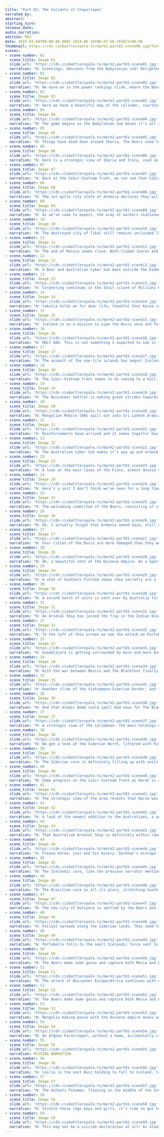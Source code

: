 ```yaml
---
title: 'Part 81: The Valiants of Chapultepec'
narrated_by: 
abstract: 
starting_turn: 
release_date: 
audio_narration: 
edition: Mk2
date: 2015-03-04T00:00:00.000Z 2019-06-16T06:07:58.765072+00:00 
thumbnail: https://cdn.civbattleroyale.tv/mark2-part81-scene06.jpg?format=webp&nearlossless=1
scenes:
- scene_number: 01
  scene_title: Image 01
  slide_url: 'https://cdn.civbattleroyale.tv/mark2-part81-scene01.jpg'
  narration: "H: Greetings, denizens from the Babylonian sub! Delighted to see you tune in the original arena bloodbath that is the Civilization Battle Royale Mk. II! This time around, we have two narrators that will alternate between the slides to bring you the best possible coverage! I, /u/Hakantula, an avid Icelandic supporter, am joined by my co-writer, /u/NightMan and supporter of the polar opposite to Iceland, the Dvinese Empire. Although last part was statistically speaking a very uneventful one, the new wars that sparked during this part will finally (hopefully) clash into a great pool of death, bloodshed and mass destruction!\nN: They certainly will as the hyped up war between Australia and the Boers ultimately lead to the Boers sending a few (by a few I mean a ridiculous amount) nuclear missiles to harass the Wobbegong Armada in the Kimberley research hubs in Antarctica."
- scene_number: 02
  scene_title: Image 02
  slide_url: 'https://cdn.civbattleroyale.tv/mark2-part81-scene02.jpg'
  narration: "N: We move on to the power rankings slide, where the Boers sit comfortably at the top. The Boer invasion of Finnish Italy has unfortunately come to a halt recently as they can’t seem to realise that their hover tanks can’t capture cities. However, if they can keep the cities down low and sneak a melee boat in there, they’d have yet another foothold to launch an attack on mainland Europe.\nH: As a Dutch man myself, I can’t help but smile to see the Boers doing so well, even though I’m rooting for Iceland. That said, we’ll see if they can project this power over to two fronts, being Finland and Australia. It won’t be the first time they’ve done it."
- scene_number: 03
  scene_title: Image 03
  slide_url: 'https://cdn.civbattleroyale.tv/mark2-part81-scene03.jpg'
  narration: "H: Here we have a beautiful map of the cylinder, courtesy of /u/nathanmasse! It does not only highlight the changes that happened last part, but finally gives a clear insight to the borders at sea! Hot spots are the Mediterranean and the Caribbean, where you can see that border gore is definitely not only a thing on land. The Australians keep getting a better foothold on the Americans and have a lot of room to try and get a land force on the coast. This is also a good time to point out that Vietnam nearly encapsulates the main land of Sri Lanka, while cutting off Negombo completely."
- scene_number: 04
  scene_title: Image 04
  slide_url: 'https://cdn.civbattleroyale.tv/mark2-part81-scene04.jpg'
  narration: "N: The game begins as the Babylonian Sub moves it’s all seeing eyes to the Arabian peninsula and the also stagnating invasion of Finnish Arabia. The Boers seem to have the same problem on both fronts as they swarm the cities with units that can’t capture them.\nH: But we would like to take the time for a big event aboard the sub. We have gained enough experience for an upgrade! I just hope we get bigger bathtubs to relax in. Also, I heard overlord Tpang invites us all for a drink and he’s paying! Come on over and rejoice!"
- scene_number: 05
  scene_title: Image 05
  slide_url: 'https://cdn.civbattleroyale.tv/mark2-part81-scene05.jpg'
  narration: "H: Things have died down around Iberia. The Boers seem to have control of most of Iberia for now (although you cannot be sure when a Finnish X-Com squad drops down), while Iceland only has to fear the group of carriers holding two units and a Cybersub. Further east, Boer forces might make a move to capture the cities in black, with a Mobile SAM on its way to Panormus!"
- scene_number: 06
  scene_title: Image 06
  slide_url: 'https://cdn.civbattleroyale.tv/mark2-part81-scene06.jpg'
  narration: "N: Here is a strategic view of Iberia and Italy, used so we can see the devastation left by the Boer advance. Braga (Boers) has all of it’s land tiles in the general vicinity pillaged, leaving the only place safe of fire being the pristine Mediterranean waters. Although at this point they’re probably absolutely packed with Boer Hover Tanks, desperately wondering how the Finnish cities are holding on. I think Paul Kruger (Boers) may have run into a design flaw."
- scene_number: 07
  scene_title: Image 07
  slide_url: 'https://cdn.civbattleroyale.tv/mark2-part81-scene07.jpg'
  narration: "H: Back at the Sibir-Vietnam front, we can see that Sibir is fighting valiantly against the Sisters. Every damaged except Herat has more health since we last saw them fighting and a lot more Siberian units closing in on the borders. Meanwhile, Vietnam’s units are nowhere close to capture Herat. The Roman ballista moved around the city to get a spectacular view of the destruction."
- scene_number: 08
  scene_title: Image 08
  slide_url: 'https://cdn.civbattleroyale.tv/mark2-part81-scene08.jpg'
  narration: "N: The not-quite city state of Armenia declares they will find that pesky Ashanti Pikeman and cut off their head. How they’re going to make it into the Indian Ocean with no cities on that coast and Vietnam definitely not giving them open borders anytime soon I’m not sure, but Tiridates (Armenia) can hope, it may be the only relevant thing they can do at this point."
- scene_number: 09
  scene_title: Image 09
  slide_url: 'https://cdn.civbattleroyale.tv/mark2-part81-scene09.jpg'
  narration: "H: As we’ve come to expect, the army of workers stationed inside the Siberian cities keep doing their thing, clearing all the nuclear fallout around Narim. Siberian forces have finally pushed into Vietnamese territory near Bamda, but a lot of forces have been lost doing so. We cannot assess the situation more carefully, since the repeal of historical landmarks are blocking our view."
- scene_number: 10
  scene_title: Image 10
  slide_url: 'https://cdn.civbattleroyale.tv/mark2-part81-scene10.jpg'
  narration: "N: The destroyed city of Tikal still remains unclaimed land and the closest settler to it I can see is a Buccaneer one next to St. Eustatius. Is it possible that the Buccaneers will be sneaky and settle a city on the ruins? Granted, it won’t have the population of Tikal but it would be one massive screw you to the Australian invasion. The paratrooper near Uxmal could also be useful if either of the Buccaneer settlers (one near Chichen Itza as well) decide to settle in the ruins of Tikal."
- scene_number: 11
  scene_title: Image 11
  slide_url: 'https://cdn.civbattleroyale.tv/mark2-part81-scene11.jpg'
  narration: "H: The end of Mexico seems close. Both Ciudad Juarez and Veracruz are in deep red and surrounded by at least one unit to capture the city, with Mexico City in the yellow. Mexico has no melee units left, and the Mexican Writer documents the downfall of his country while weeping. It might to time to prime the F key, ladies and gentlemen!"
- scene_number: 12
  scene_title: Image 12
  slide_url: 'https://cdn.civbattleroyale.tv/mark2-part81-scene12.jpg'
  narration: "N: A Boer and Australian Cyber Sub meet outside the Kimberley city of Wulungara, both (hopefully) packing nuclear weapons. It’s unfortunate for Paul Kruger (Boers) that they seemed to encounter a massive chunk of Australia’s navy on the way to the Australian homeland. The Cyber Sub that Henry Parkes (Australia) is sending over seems to be close to firing range on Middelburg (which is ironically not in the middle of anything) and only has to fight through a few units to get there."
- scene_number: 13
  scene_title: Image 13
  slide_url: 'https://cdn.civbattleroyale.tv/mark2-part81-scene13.jpg'
  narration: "H: Carpenting continues in the Inuit island of Mililani Mauka and has a very decent carpet. The Carrier-virus has not spread to this tranquil place on the cylinder. Meanwhile Kamehameha looks over the Inuit army and sighs, wishing he could have his empire back.\nN: Inuit still seem to have an Unaaq, most likely to serve as a friendly anti-drug mascot to the local island children."
- scene_number: 14
  scene_title: Image 14
  slide_url: 'https://cdn.civbattleroyale.tv/mark2-part81-scene14.jpg'
  narration: "N: Yakutia holds on for dear life, thankful that Korea can’t get a melee unit into Beryozovo. I feel genuinely sorry for Yakutia, sitting pretty for a millennia until Korea decided it was time to go and in one fell swoop took almost all their cities. It would be a cruel existence if they decided to peace out now."
- scene_number: 15
  scene_title: Image 15
  slide_url: 'https://cdn.civbattleroyale.tv/mark2-part81-scene15.jpg'
  narration: "H: Iceland is on a mission to wipe the Buccs once and for all with their giant armada of… I count seven ships here? Granted, there are also two nuclear missiles to possibly do some damage, but I would say that it won’t be enough without some support coming in very soon. That being said, he only has to face Carriers..."
- scene_number: 16
  scene_title: Image 16
  slide_url: 'https://cdn.civbattleroyale.tv/mark2-part81-scene16.jpg'
  narration: "N: HOLY GOD. This is not something I expected to see in this part, I thought they’d at least hold on for a little longer but it seems that The Blackfoot managed to push through the rut they’d gotten themselves into with the Mexican war. That means that Mexico has been eliminated in 22nd place and what a ride they had. In the early game I saw Mexico as a regional power, joining in on the Great North American Gangbang but stagnating there on out. The sack of Austin is a moment that will be remembered by all and the sheer determination of the Mexican people in not succumbing to the Blackfoot invasion. The Mexicans fought valiantly but in the end couldn’t hold on longer. Press F to pay respects."
- scene_number: 17
  scene_title: Image 17
  slide_url: 'https://cdn.civbattleroyale.tv/mark2-part81-scene17.jpg'
  narration: "H: The assault of the one-tile islands has begun! Iceland’s forces are drifting along the sea borders of the Buccaneer holdings, while Portobello has been reduced to less than half health. That said, all three islands have a lot of units stationed in the city with a total of 38 units split between the five cities we can see. We can also spot an Icelandic Settler going west. Let’s all hope he dodges death going through the Buccaneer territory and settles on the spot Tikal used to be. Dream big, little man."
- scene_number: 18
  scene_title: Image 18
  slide_url: 'https://cdn.civbattleroyale.tv/mark2-part81-scene18.jpg'
  narration: "N: The Sibir-Vietnam front seems to be coming to a halt, the previously damaged cities of Urgench and Nishapur are now at full health and looking fine for the moment. The same can not be said for the Sibir city of Herat, which seems worse off than the last time we saw it. The BioTrooper Tpang has highlighted can hopefully help the defence."
- scene_number: 19
  scene_title: Image 19
  slide_url: 'https://cdn.civbattleroyale.tv/mark2-part81-scene19.jpg'
  narration: "H: The Buccaneer Settler is making great strides towards the ruins of Tikal, now in the Australian borders of Port-Au-Prince. The Buccs actually have good control of the canal of Nassau, making sure no Wobbegong Armada can pass through, hereby saving Leogane for now. Chichen Itza is also healing up nicely and the Buccs seem to gain control of this situation slowly."
- scene_number: 20
  scene_title: Image 20
  slide_url: 'https://cdn.civbattleroyale.tv/mark2-part81-scene20.jpg'
  narration: "N: Mongolian Mobile SAMs spill out into Sri Lankan Arabia and more funny than that is the poor Boer Hover Tank stuck in the middle of Vietnamese territory. I bet he just wishes he could butt his head against Finnish Arabia, not ever taking the city."
- scene_number: 21
  scene_title: Image 21
  slide_url: 'https://cdn.civbattleroyale.tv/mark2-part81-scene21.jpg'
  narration: "H: Reinforcements have arrived and it seems Ingolfur has given the order to take Cienfuegos! Led by the heroic Icelandic scout, the armada makes his way to the Strait of Gibraltar, one of the few spots on the cylinder where such a huge naval force doesn’t mean that much with the limited space. However, with even more reinforcements coming, Iceland can even brute force his way through the Bucc defenses. The Cybersub seems to have different plans and looks to head west, unleashing hell on the main Bucc holdings."
- scene_number: 22
  scene_title: Image 22
  slide_url: 'https://cdn.civbattleroyale.tv/mark2-part81-scene22.jpg'
  narration: "N: The Australian Cyber Sub makes it’s way up and around towards Middelburg, thoroughly confusing the Boer navy as they head towards where the Cyber Sub previously was. This tactic could work wonders for Parkes (Australia), distract the navy that could destroy their nuclear warhead while it makes its way to nuke the crap out of their intended city."
- scene_number: 23
  scene_title: Image 23
  slide_url: 'https://cdn.civbattleroyale.tv/mark2-part81-scene23.jpg'
  narration: "H: A look at the main lands of the Finns, almost devoid of any land units. The few they do have are on border patrol to watch their Swedish neighbors. The one thing Finland has going for them in this slide is their half-decent navy, which means Sweden can’t immediately take their coastal cities in the north. Use that production you have Finland!"
- scene_number: 24
  scene_title: Image 24
  slide_url: 'https://cdn.civbattleroyale.tv/mark2-part81-scene24.jpg'
  narration: "N: Here’s a unit I don’t think we’ve seen for a long time, an Australian Prime Minister. From his wikipedia page I can see he was the 23rd Prime Minister of Australia and was quite different from his predecessor, in the fact that he didn’t introduce radical reforms in the beginning of his term and instead worked slower. But hey, what do I know about Australian politics, i just read something off a wikipedia page. As for the effect this unit has on the game, it replaces the Great Writer providing political quotes instead. In addition to this it gives +1 tourism to any non-puppeted coastal cities per owned land tile outside of workable area. God damn that’s confusing but I shouldn’t think that they gave much more tourism, seeing how close together some of the cities on the cylinder are."
- scene_number: 25
  scene_title: Image 25
  slide_url: 'https://cdn.civbattleroyale.tv/mark2-part81-scene25.jpg'
  narration: "H: The welcoming committee of the Boers, consisting of cybersubs, is greeting a part of the Wobbegong Armada near the Kimberley holdings of the Arctic. We know one of the Australian ships carries a Nuclear Missile, but there three more ships carrying a load of their own. Meanwhile, the Boers have a carrier with two units. The Kimberley just watches from his island, wishing he had any idea to make units this advanced."
- scene_number: 26
  scene_title: Image 26
  slide_url: 'https://cdn.civbattleroyale.tv/mark2-part81-scene26.jpg'
  narration: "N: Oh, I actually forgot that Armenia owned Gaza, still not gonna make that dream of beheading the Ashanti Pikemen any more realistic. Anyway, Gaza is currently a puppet meaning Armenia cannot control what it builds. It could build be building literally anything for all we know, but I like to think that the government of Gaza has ordered a monument to be built and Tiridates then proceeds to throw a hissy fit in his office, unable to stop them."
- scene_number: 27
  scene_title: Image 27
  slide_url: 'https://cdn.civbattleroyale.tv/mark2-part81-scene27.jpg'
  narration: "H: Four cities of the Buccs are more damaged than they were in the previous slide, with Leogane having no health left. Guadelajara is also at risk is being captured by the Australians as an AA-Gun moves in for the capture. The Bucc Settler has opted for a tactical retreat. The Icelandic fleet from the west is also moving in closer and closer, possibly capturing a city or two!"
- scene_number: 28
  scene_title: Image 28
  slide_url: 'https://cdn.civbattleroyale.tv/mark2-part81-scene28.jpg'
  narration: "N: Ah, a beautiful shot of the Dvinese Empire. As a Spart supporter myself I feel my faith in them dropping every part. They’ve got no way of escaping this one city hell and the only hope they have is to snipe a city from the Boers which would be a beautiful thing.\nHowever, this isn’t the main focus of this slide. Armenia seems intent on taking out all destroyed civilizations on the cylinder, this time being intent on destroying the Timurids."
- scene_number: 29
  scene_title: Image 29
  slide_url: 'https://cdn.civbattleroyale.tv/mark2-part81-scene29.jpg'
  narration: "H: A shot of Southern Finland shows they secretly are a fan of Boer tactics since their land army is primarily Hovertanks. Also, Armenia is seen in almost its full glory, sporting more land units than any other civilization on this screen! Time to act on their slacking Armenia, this might be your only shot!"
- scene_number: 30
  scene_title: Image 30
  slide_url: 'https://cdn.civbattleroyale.tv/mark2-part81-scene30.jpg'
  narration: "N: A second batch of units is sent over by Australia for the Boer invasion. We get a shot of a Giant Death Robot riding an Advanced Destroyer, not as embarrassing as riding a Caravel. Actually pretty badass in my opinion."
- scene_number: 31
  scene_title: Image 31
  slide_url: 'https://cdn.civbattleroyale.tv/mark2-part81-scene31.jpg'
  narration: "H: An Arsenal Ship has joined the fray in the Indian Ocean, bringing two more Nuclear Missiles into play. Neither side has used their (presumed) missiles yet, with Australia still rocking with four of them. So far it seems that the Boer are losing this fight, losing more units. Will the Arsenal Ship make the difference?"
- scene_number: 32
  scene_title: Image 32
  slide_url: 'https://cdn.civbattleroyale.tv/mark2-part81-scene32.jpg'
  narration: "N: To the left of this screen we see the attack on Portobello still continues on but with only two units next to it, it may fail to succeed. I’m actually surprised that Iceland hasn’t started an attack on Cienfuegos yet, but the Great General might just order his army to attack soon."
- scene_number: 33
  scene_title: Image 33
  slide_url: 'https://cdn.civbattleroyale.tv/mark2-part81-scene33.jpg'
  narration: "H: Guadelajara is getting surrounded by more and more Australian units and it only seems a matter of time before that area is greener than it is now. But more importantly, we have landfall! An Australian settler sits on the place next to where Tikal used to be and I can’t see Australia not settling here first (too bad Tibet!)."
- scene_number: 34
  scene_title: Image 34
  slide_url: 'https://cdn.civbattleroyale.tv/mark2-part81-scene34.jpg'
  narration: "N: With the war between Mexico and The Blackfoot finally over, The Blackfoot can finally start to clear up all the fallout that arose because of it. I’d like to know how many nukes were actually dropped on Mexico during the war, it must be somewhere above 15, there’s just so much fallout everywhere. Also, another thing I can’t remember is if Australia and The Blackfoot are at war. If so, that paratrooper heading towards Ciudad Juarez could be a problem."
- scene_number: 35
  scene_title: Image 35
  slide_url: 'https://cdn.civbattleroyale.tv/mark2-part81-scene35.jpg'
  narration: "H: Another slide of the Vietnamese-Siberian border, and this shows how little has been achieved so far due to the difficult terrain around here. I wouldn’t give this war to any side just yet, although two GDR’s are moving towards Wuppertal in the top-right corner. Time will tell if that’s enough to break the Sibir defenses."
- scene_number: 36
  scene_title: Image 36
  slide_url: 'https://cdn.civbattleroyale.tv/mark2-part81-scene36.jpg'
  narration: "N: And that Atomic Bomb could spell bad news for The Blackfoot as it heads towards the Americas. Although, it’s more likely that the bomb is on a path directly towards the Buccaneers, which is equally scary."
- scene_number: 37
  scene_title: Image 37
  slide_url: 'https://cdn.civbattleroyale.tv/mark2-part81-scene37.jpg'
  narration: "H: A strategic view of the Caribbean. The main holdings of the Buccs are slowly getting destroyed, with Port Royal in black and both St. Eustatius and Tortuga being the next target. More importantly though, this is our first look at Therapne, the replacement of Tikal! A beautiful location, and looking at the number of units stationed, it has a fantastic hangar as well! This gives the Aussies another base to damage the Bucc holdings."
- scene_number: 38
  scene_title: Image 38
  slide_url: 'https://cdn.civbattleroyale.tv/mark2-part81-scene38.jpg'
  narration: "N: We get a look at the Siberian North, littered with Future Worlds improvements. As always, the Deity AI somehow make the worst city spots (literally in a snow covered island) into massive population hubs. I mean, Krasnodar is bigger than some capitals in the game, that’s insane!"
- scene_number: 39
  scene_title: Image 39
  slide_url: 'https://cdn.civbattleroyale.tv/mark2-part81-scene39.jpg'
  narration: "H: The Siberian core is definitely filling up with units as opposed to workers this time around. Narim might’ve been hit by a missile here, being at half health. However, the Sibir, famed for their workers, get to work immediately to clean the fallout. Trigger Darkhan is still silently rapping in his own corner of the world, waiting."
- scene_number: 40
  scene_title: Image 40
  slide_url: 'https://cdn.civbattleroyale.tv/mark2-part81-scene40.jpg'
  narration: "N: Some progress on the Sibir-Vietnam front as Herat is captured by Vietnam. The Roman Ballista flees the scene of the crime, having learnt from his thousands of years of wandering the earth that violence is not the answer. After all, violence is what killed his country leaving him stranded."
- scene_number: 41
  scene_title: Image 41
  slide_url: 'https://cdn.civbattleroyale.tv/mark2-part81-scene41.jpg'
  narration: "H: The strategic view of the area reveals that Narim was indeed nuked, along with Dila and Rasht, judging from the fallout surrounding the cities. Workers are on their way. The Knights of the Maond table are retreating, lest their horses mutate from all the radiation."
- scene_number: 42
  scene_title: Image 42
  slide_url: 'https://cdn.civbattleroyale.tv/mark2-part81-scene42.jpg'
  narration: "H: A look at the newest addition to the Australians, a aerial base called Therapne. Australia is finally getting a good foothold on the Americas, already trying to fill their territory with units. Guadelajara is still under siege, although sending more units to capture the city might be a good idea."
- scene_number: 43
  scene_title: Image 43
  slide_url: 'https://cdn.civbattleroyale.tv/mark2-part81-scene43.jpg'
  narration: "N: That Australian Arsenal Ship is definitely within range of Middelburg now with little to no resistance being faced from the Boers. Even if Australia nukes Middelburg and takes the city and then peaces out afterwards, they’d still be in an advantageous position next time they go to war. Having a city right off the coast of the Boers to attack from would be massive."
- scene_number: 44
  scene_title: Image 44
  slide_url: 'https://cdn.civbattleroyale.tv/mark2-part81-scene44.jpg'
  narration: "H: Please Korea, just end his misery. Darkhan’s mixtape isn’t even fire enough to save him from this icy hell. You had your chance in the beginning, but you blew it."
- scene_number: 45
  scene_title: Image 45
  slide_url: 'https://cdn.civbattleroyale.tv/mark2-part81-scene45.jpg'
  narration: "N: The Icelandic core, like the previous narrator mentioned, is practically devoid of land units and down near their capital is a worryingly large amount of carriers without planes on them. Carriers are great units of course, but without anything on them they’re not the most efficient city attacking tool."
- scene_number: 46
  scene_title: Image 46
  slide_url: 'https://cdn.civbattleroyale.tv/mark2-part81-scene46.jpg'
  narration: "H: The Brazilian core in all its glory, stretching South America almost entirely. Even though he has not been at war, it seems Pedro has not been sitting idle, sporting a nice carpet already. The Icelandic musician spreads his propagandic words across the continent, but the Brazilians are not swayed by his music, preferring more hip-shaking during their carnivals."
- scene_number: 47
  scene_title: Image 47
  slide_url: 'https://cdn.civbattleroyale.tv/mark2-part81-scene47.jpg'
  narration: "N: The new city of Autiyara is settled by the Boers and a Boer worker is instantly sent there to clean up the pillaged tiles there. Imagine having to head off from the paradise that is Pretoria just to scrub up debris from a slum city that’s only recently came into being. He better be getting good pay for this…"
- scene_number: 48
  scene_title: Image 48
  slide_url: 'https://cdn.civbattleroyale.tv/mark2-part81-scene48.jpg'
  narration: "H: Fallout spreads along the Siberian lands. They seem to have taken a beating during this turn, with a lot of cities in the yellow or red and less units, but they have recaptured Herat. Fallout spreads everywhere, and even the Hunnic worker has been hired to help with clearing it. On the other side of the border, Sibir seems to have some space to send their army towards Bamda."
- scene_number: 49
  scene_title: Image 49
  slide_url: 'https://cdn.civbattleroyale.tv/mark2-part81-scene49.jpg'
  narration: "N: Portobello falls to the small Icelandic force sent to it and to attack on Cienfuegos begins, looking to be fairly successful as it’s in the red with a destroyer next to it. Also, Leira and Cumana are both being attacked, could this spell the end of the Buccs in Europe?"
- scene_number: 50
  scene_title: Image 50
  slide_url: 'https://cdn.civbattleroyale.tv/mark2-part81-scene50.jpg'
  narration: "H: The Boers make some gains and capture both Mecca and Bethlehem! A small group of Hovertanks continue on towards Jerusalem and Finland doesn’t look like it’s gonna do anything to stop the Boers."
- scene_number: 51
  scene_title: Image 51
  slide_url: 'https://cdn.civbattleroyale.tv/mark2-part81-scene51.jpg'
  narration: "N: The attack of Buccaneer Europe/Africa continues with not much progress being made since last turn. Back in Sale, the Buccs have a stack of Drone Fighters that could be used to stop any attack by those Icelandic units. However, they could also be in range of Leira, halting the attack drastically."
- scene_number: 52
  scene_title: Image 52
  slide_url: 'https://cdn.civbattleroyale.tv/mark2-part81-scene52.jpg'
  narration: "H: The Boers make some gains and capture both Mecca and Bethlehem! A small group of Hovertanks continue on towards Jerusalem and Finland doesn’t look like it’s gonna do anything to stop the Boers."
- scene_number: 53
  scene_title: Image 53
  slide_url: 'https://cdn.civbattleroyale.tv/mark2-part81-scene53.jpg'
  narration: "N: Mongolia making peace with the Dvinese empire means we can take a look at their core. Karakorum is at an abysmal 20 population, the Sibir cities in the icy north are better than that come one Genghis! Other than that, their unit spread looks good and declaring war on Sibir would probably result in them gaining a few cities."
- scene_number: 54
  scene_title: Image 54
  slide_url: 'https://cdn.civbattleroyale.tv/mark2-part81-scene54.jpg'
  narration: "N: An Afghan Paratrooper, without a home, accidentally crash lands in the waters outside Jakarta. Maybe he’s taking the Roman Ballista’s view on war, or maybe it will take him a few thousand years to figure it out. Either way, the Afghan Paratrooper has found solace in Jakarta."
- scene_number: 55
  scene_title: Image 55
  slide_url: 'https://cdn.civbattleroyale.tv/mark2-part81-scene55.jpg'
  narration: MISSING NARRATION
- scene_number: 56
  scene_title: Image 56
  slide_url: 'https://cdn.civbattleroyale.tv/mark2-part81-scene56.jpg'
  narration: "H: Leiria is the next Bucc holding to fall to Iceland, taking down five stationed units in the process. Cumana seems very likely to fall, while Cienfuegos might hold out a little bit longer. Iceland is slowly driving the Buccs back to their holdings on the other side of the Atlantic."
- scene_number: 57
  scene_title: Image 57
  slide_url: 'https://cdn.civbattleroyale.tv/mark2-part81-scene57.jpg'
  narration: "N: The Ashanti Pikemen, floating in the middle of the Indian Ocean decides it’s just had enough of Sibir and decides that, even though they’re small, they can take on the might of Sibir. Dream big little pikeman, dream big.  \nAlso, that Burmese Musician in the top left hand corner seems to be spitting straight fire."
- scene_number: 58
  scene_title: Image 58
  slide_url: 'https://cdn.civbattleroyale.tv/mark2-part81-scene58.jpg'
  narration: "H: Stretch those legs boys and girls, it’s time to get to work! Dvin has trained hard to in their canal city for this moment. Boer is not taking matters into their hands, so the Spartans rise once more! They declare war on Finland and will probably take to take control of the east part of the Mediterranean. Sri Lanka joins in as well and might be able to make some gains here! Batticaloa is next to Negombo and Sri Lanka has a decent amount of units there. The main problem is that the Afghan refugees might be blocking their way to do something impactful in the Battle Royale for once."
- scene_number: 59
  scene_title: Image 59
  slide_url: 'https://cdn.civbattleroyale.tv/mark2-part81-scene59.jpg'
  narration: "N: This may not be a suicide declaration at all! As always Sparta surprises us and immediately takes Jerusalem from Finnish hands. With an attack on Nicomedia getting the city down to yellow, this is definitely a fun time to be a Sparta supporter! SPARTANS READY!"
---
```

